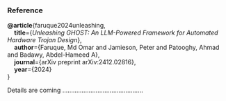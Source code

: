### Reference

**@article**{faruque2024unleashing,  
&nbsp;&nbsp;&nbsp;&nbsp;**title**={*Unleashing GHOST: An LLM-Powered Framework for Automated Hardware Trojan Design*},  
&nbsp;&nbsp;&nbsp;&nbsp;**author**={Faruque, Md Omar and Jamieson, Peter and Patooghy, Ahmad and Badawy, Abdel-Hameed A},  
&nbsp;&nbsp;&nbsp;&nbsp;**journal**={arXiv preprint arXiv:2412.02816},  
&nbsp;&nbsp;&nbsp;&nbsp;**year**={2024}  
}



Details are coming ..............................................
